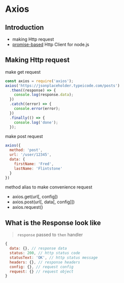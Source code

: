 # Axios

## Introduction

- making Http request
- [promise-based](javascript-promise.md) Http Client for node.js

## Making Http request

make get request

```js
const axios = require('axios');
axios('https://jsonplaceholder.typeicode.com/posts')
  .then((response) => {
    console.log(response.data);
  })
  .catch((error) => {
    console.error(error);
  })
  .finally(() => {
    console.log('done');
  });
```

make post request

```js
axios({
  method: 'post',
  url: '/user/12345',
  data: {
    firstName: 'Fred',
    lastName: 'Flintstone'
  }
})
```

method alias to make convenience request

- axios.get(url[, config])
- axios.post(url[, data[, config]])
- axios.request()

## What is the Response look like

> `response` passed to `then` handler

```js
{
  data: {}, // response data
  status: 200, // http status code
  statusText: 'OK', // http status message
  headers: {}, // response headers
  config: {}, // request config
  request: {} // request object
}
```



